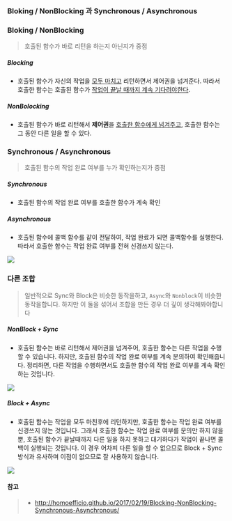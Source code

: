 ### Bloking / NonBlocking 과 Synchronous / Asynchronous



### Bloking / NonBlocking

> 호출된 함수가 바로 리턴을 하는지 아닌지가 중점

##### Blocking

- 호출된 함수가 자신의 작업을 <u>모두 마치고</u> 리턴하면서 제어권을 넘겨준다. 따라서 호출한 함수는 호출된 함수가 <u>작업이 끝날 때까지 계속 기다려야한다</u>.

##### NonBolocking

- 호출된 함수가 바로 리턴해서 **제어권**을 <u>호출한 함수에게 넘겨주고</u>, 호출한 함수는 그 동안 다른 일을 할 수 있다.



### Synchronous / Asynchronous

> 호출된 함수의 작업 완료 여부를 누가 확인하는지가 중점

##### Synchronous

- 호출된 함수의 작업 완료 여부를 호출한 함수가 계속 확인

##### Asynchronous

- 호출된 함수에 콜백 함수를 같이 전달하여, 작업 완료가 되면 콜백함수를 실행한다. 따라서 호출한 함수는 작업 완료 여부를 전혀 신경쓰지 않는다.



![](C:\Users\eladh\Desktop\project\Tech-for-developer\ComputerScience\Programming\images\block-sync-nonblock-async.PNG)



### 다른 조합

> 일반적으로 Sync와 Block은 비슷한 동작을하고, `Async`와 `Nonblock`이 비슷한 동작을합니다. 하지만 이 둘을 섞어서 조합을 만든 경우 더 깊이 생각해봐야합니다

##### NonBlock + Sync

- 호출된 함수는 바로 리턴해서 제어권을 넘겨주어, 호출한 함수는 다른 작업을 수행할 수 있습니다. 하지만, 호출된 함수의 작업 완료 여부를 계속 문의하여 확인해줍니다. 정리하면, 다른 작업을 수행하면서도 호출한 함수의 작업 완료 여부를 계속 확인하는 것입니다.

![](C:\Users\eladh\Desktop\project\Tech-for-developer\ComputerScience\Programming\images\nonblock-sync.PNG)

##### Block  + Async

- 호출된 함수는 작업을 모두 마친후에 리턴하지만, 호출한 함수는 작업 완료 여부를 신경쓰지 않는 것입니다. 그래서 호출한 함수는 작업 완료 여부를 문의만 하지 않을뿐, 호출된 함수가 끝날때까지 다른 일을 하지 못하고 대기하다가 작업이 끝나면 콜백이 실행되는 것입니다. 이 경우 어차피 다른 일을 할 수 없으므로 Block + Sync 방식과 유사하며 이점이 없으므로 잘 사용하지 않습니다.

![](C:\Users\eladh\Desktop\project\Tech-for-developer\ComputerScience\Programming\images\block-async.PNG)



#### 참고

> - http://homoefficio.github.io/2017/02/19/Blocking-NonBlocking-Synchronous-Asynchronous/